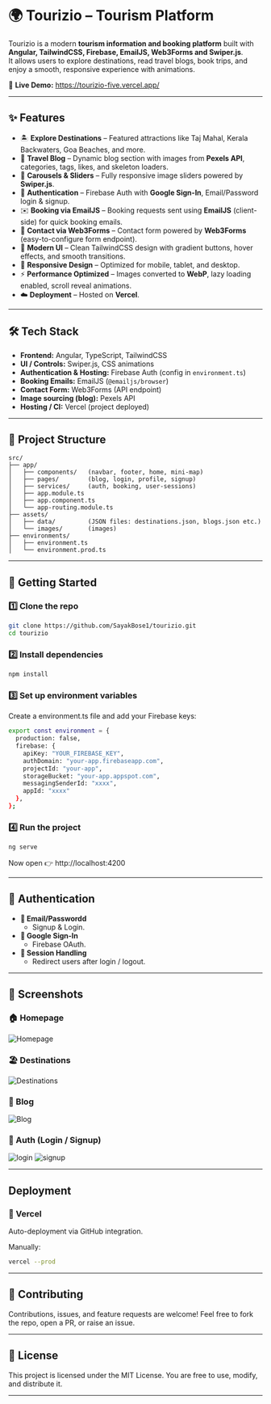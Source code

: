 # 🌍 Tourizio – Tourism Platform

Tourizio is a modern **tourism information and booking platform** built with **Angular, TailwindCSS, Firebase, EmailJS, Web3Forms and Swiper.js**.  
It allows users to explore destinations, read travel blogs, book trips, and enjoy a smooth, responsive experience with animations.

🔗 **Live Demo:** https://tourizio-five.vercel.app/

---

## ✨ Features

- 🏝️ **Explore Destinations** – Featured attractions like Taj Mahal, Kerala Backwaters, Goa Beaches, and more.  
- 📖 **Travel Blog** – Dynamic blog section with images from **Pexels API**, categories, tags, likes, and skeleton loaders.  
- 🎠 **Carousels & Sliders** – Fully responsive image sliders powered by **Swiper.js**.  
- 🔐 **Authentication** – Firebase Auth with **Google Sign-In**, Email/Password login & signup.  
- ✉️ **Booking via EmailJS** – Booking requests sent using **EmailJS** (client-side) for quick booking emails.  
- 📨 **Contact via Web3Forms** – Contact form powered by **Web3Forms** (easy-to-configure form endpoint).  
- 🎨 **Modern UI** – Clean TailwindCSS design with gradient buttons, hover effects, and smooth transitions.  
- 📱 **Responsive Design** – Optimized for mobile, tablet, and desktop.  
- ⚡ **Performance Optimized** – Images converted to **WebP**, lazy loading enabled, scroll reveal animations.  
- ☁️ **Deployment** – Hosted on **Vercel**.
---

## 🛠️ Tech Stack

- **Frontend:** Angular, TypeScript, TailwindCSS  
- **UI / Controls:** Swiper.js, CSS animations  
- **Authentication & Hosting:** Firebase Auth (config in `environment.ts`)  
- **Booking Emails:** EmailJS (`@emailjs/browser`)  
- **Contact Form:** Web3Forms (API endpoint)  
- **Image sourcing (blog):** Pexels API  
- **Hosting / CI:** Vercel (project deployed)

---

## 📂 Project Structure

```
src/
├── app/
│   ├── components/   (navbar, footer, home, mini-map)
│   ├── pages/        (blog, login, profile, signup)
│   ├── services/     (auth, booking, user-sessions)
│   ├── app.module.ts
│   ├── app.component.ts
│   └── app-routing.module.ts
├── assets/
│   ├── data/         (JSON files: destinations.json, blogs.json etc.)
│   └── images/       (images)
├── environments/
│   ├── environment.ts
│   └── environment.prod.ts

```

---

## 🚀 Getting Started  

### 1️⃣ Clone the repo
```bash
git clone https://github.com/SayakBose1/tourizio.git
cd tourizio
```
### 2️⃣ Install dependencies
```bash
npm install
```
### 3️⃣ Set up environment variables
Create a environment.ts file and add your Firebase keys:
```bash
export const environment = {
  production: false,
  firebase: {
    apiKey: "YOUR_FIREBASE_KEY",
    authDomain: "your-app.firebaseapp.com",
    projectId: "your-app",
    storageBucket: "your-app.appspot.com",
    messagingSenderId: "xxxx",
    appId: "xxxx"
  },
};
```
### 4️⃣ Run the project
```bash
ng serve
```
Now open 👉 http://localhost:4200

---

## 🔑 Authentication

- **🔐 Email/Passwordd**
  - Signup & Login.
- **🔑 Google Sign-In**
  - Firebase OAuth.
- **🔄 Session Handling**
  - Redirect users after login / logout.

---

## 📸 Screenshots

### 🏠 Homepage
![Homepage](public/screenshots/homepage.png)

### 🏖️ Destinations
![Destinations](public/screenshots/destinations.png)

### 📰 Blog
![Blog](public/screenshots/blog.png)

### 🔐 Auth (Login / Signup)
![login](public/screenshots/login.png)
![signup](public/screenshots/signup.png)

---

## Deployment

### 🚀 Vercel
Auto-deployment via GitHub integration.

Manually:
```bash
vercel --prod
```

---

## 🤝 Contributing

Contributions, issues, and feature requests are welcome!
Feel free to fork the repo, open a PR, or raise an issue.

---

## 📜 License

This project is licensed under the MIT License.
You are free to use, modify, and distribute it.

---
